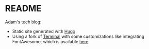 # README
Adam's tech blog:
- Static site generated with [Hugo](https://gohugo.io/)
- Using a fork of [Terminal](https://github.com/panr/hugo-theme-terminal) with some customizations like integrating FontAwesome, which is available [here](https://github.com/addzey/hugo-theme-terminal)